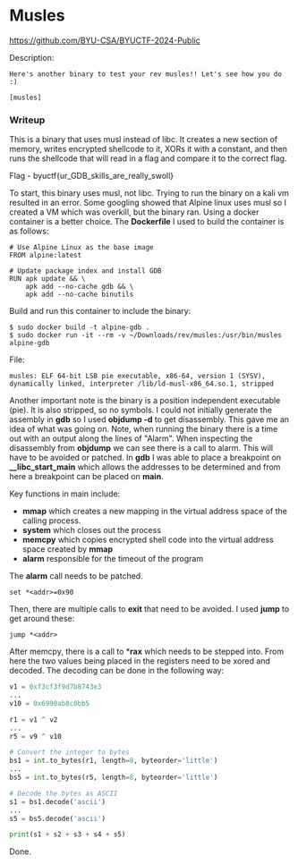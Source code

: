 # Musles 
https://github.com/BYU-CSA/BYUCTF-2024-Public

Description:  
```
Here's another binary to test your rev musles!! Let's see how you do :)

[musles]
```
### Writeup
This is a binary that uses musl instead of libc. It creates a new section of memory, writes encrypted shellcode to it, XORs it with a constant, and then runs the shellcode that will read in a flag and compare it to the correct flag.  

Flag - byuctf{ur_GDB_skills_are_really_swoll}  

To start, this binary uses musl, not libc. Trying to run the binary on a kali vm resulted in an error. Some googling showed that Alpine linux uses musl so I created a VM which was overkill, but the binary ran. Using a docker container is a better choice. The **Dockerfile** I used to build the container is as follows: 

```
# Use Alpine Linux as the base image
FROM alpine:latest

# Update package index and install GDB
RUN apk update && \
    apk add --no-cache gdb && \
    apk add --no-cache binutils
```

Build and run this container to include the binary: 
```
$ sudo docker build -t alpine-gdb .
$ sudo docker run -it --rm -v ~/Downloads/rev/musles:/usr/bin/musles alpine-gdb
```

File: 
```
musles: ELF 64-bit LSB pie executable, x86-64, version 1 (SYSV), dynamically linked, interpreter /lib/ld-musl-x86_64.so.1, stripped
```

Another important note is the binary is a position independent executable (pie). It is also stripped, so no symbols. I could not initially generate the assembly in **gdb** so I used **objdump -d** to get disassembly. This gave me an idea of what was going on. Note, when running the binary there is a time out with an output along the lines of "Alarm". When inspecting the disassembly from **objdump** we can see there is a call to alarm. This will have to be avoided or patched. In **gdb** I was able to place a breakpoint on **__libc_start_main** which allows the addresses to be determined and from here a breakpoint can be placed on **main**.   

Key functions in main include:  
- **mmap** which creates a new mapping in the virtual address space of the calling process. 
- **system** which closes out the process
- **memcpy** which copies encrypted shell code into the virtual address space created by **mmap**
- **alarm** responsible for the timeout of the program

The **alarm** call needs to be patched.
```
set *<addr>=0x90
```

Then, there are multiple calls to **exit** that need to be avoided. I used **jump** to get around these: 
```
jump *<addr>
```

After memcpy, there is a call to ***rax** which needs to be stepped into. From here the two values being placed in the registers need to be xored and decoded. The decoding can be done in the following way: 

```python
v1 = 0xf3cf3f9d7b8743e3
...
v10 = 0x6990ab8c0bb5

r1 = v1 ^ v2
...
r5 = v9 ^ v10

# Convert the integer to bytes
bs1 = int.to_bytes(r1, length=8, byteorder='little')
...
bs5 = int.to_bytes(r5, length=8, byteorder='little')

# Decode the bytes as ASCII
s1 = bs1.decode('ascii')
...
s5 = bs5.decode('ascii')

print(s1 + s2 + s3 + s4 + s5)
```

Done. 